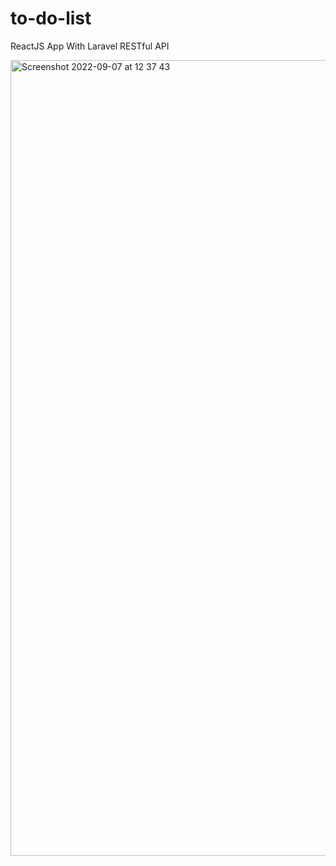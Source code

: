 # to-do-list
ReactJS App With Laravel RESTful API

<img width="1273" alt="Screenshot 2022-09-07 at 12 37 43" src="https://user-images.githubusercontent.com/61878528/188911393-62cfd409-6f42-4bb0-8172-e73a80e825c7.png">
